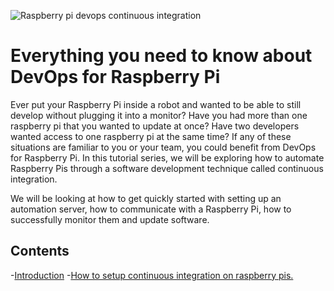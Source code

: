 ![Raspberry pi devops continuous integration](https://beetlebox.org/wp-content/uploads/2022/11/An-introduction-to-automation-and-continuous-integration-cover-image.png)
# Everything you need to know about DevOps for Raspberry Pi
Ever put your Raspberry Pi inside a robot and wanted to be able to still develop without plugging it into a monitor? Have you had more than one raspberry pi that you wanted to update at once? Have two developers wanted access to one raspberry pi at the same time? If any of these situations are familiar to you or your team, you could benefit from DevOps for Raspberry Pi. In this tutorial series, we will be exploring how to automate Raspberry Pis through a software development technique called continuous integration.

We will be looking at how to get quickly started with setting up an automation server, how to communicate with a Raspberry Pi, how to successfully monitor them and update software.

## Contents
-[Introduction](https://beetlebox.org/how-to-setup-continuous-integration-on-raspberry-pis)
-[How to setup continuous integration on raspberry pis.](https://beetlebox.org/everything-you-need-to-know-about-devops-for-raspberry-pi/)
